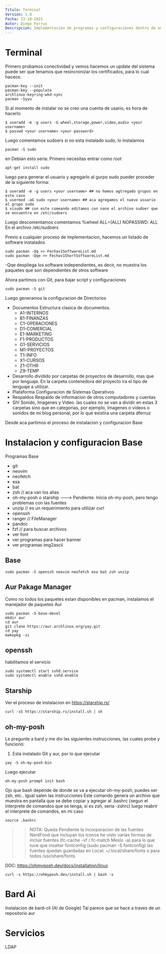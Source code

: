 ```yaml
---
Titulo: Terminal
Version: 1.0
Fecha: 23-10-2023
Autor: Diego Ferruz
Descripcion: Implementacion de programas y configuraciones dentro de un terminal
---
```

<!-- Comentarios internos aca -->
# Terminal
Primero probamos conectividad y vemos hacemos un update del sistema
puede ser que tenamos que resincronizar los certificados, para lo cual haceos:  
```
pacman-key --init
pacman-key --populate
archlinux-keyring-wkd-sync
pacman -Syyu
```
Si al momento de instalar no se creo una cuenta de usario, es hora de hacerlo
```
$ useradd -m -g users -G wheel,storage,power,video,audio <your username>
$ passwd <your username> <your password>
```
Luego comentamos sudoers
si no esta instalado sudo, lo instalamos
```
pacman -S sudo
```
en Debian esto seria:
Primero necesitas entrar como root
```
apt-get install sudo
```
luego para generar el usuario y agregarlo al gurpo sudo pueder proceder de la siguiente forma:
```
$ useradd -m -g users <your username> ## no hemos agtregado grupos en este caso
$ usermod -aG sudo <your username> ## aca agregamos el nuevo usuario al grupo sudo
$ visudo ## con este comeando editamos con nano el archivo sudoer que se encuentra en /etc/sudoers
```
Luego descomentamos comentamos
%wheel ALL=(ALL) NOPASSWD: ALL  
En el archivo /etc/sudoers

Previo a cualquier proceso de implementacion, hacemos un listado de software instalados
```
sudo pacman -Qq >> Fechav1SoftwareList.md
sudo pacman -Qqe >> Fechav1ShortSoftwareList.md
```
-Qqe despliega los software independientes, es decir, no muestra los paquetes que son dependientes de otros software

Ahora partimos con Git, para bajar script y configuraciones
```
sudo pacman -S git
```
Luego generamos la configuracion de Directorios
- Documentos
  Estructura clasica de documentos.
  - A1-INTERNOS
  - B1-FINANZAS
  - C1-OPERACIONES
  - D1-COMERCIAL
  - E1-MARKETING
  - F1-PRODUCTOS
  - G1-SERVICIOS
  - M1-PROYECTOS
  - T1-INFO
  - X1-CURSOS
  - Z1-OTHR
  - Z9-TEMP
- Desarrollo
  dividido por carpetas de proyectos de desarrollo, mas que por lenguaje. En la carpeta contenedora del proyecto ira el tipo de lenguaje a utilizar.
- Plataforma
  Configuracion de Sistemas Operativos
- Respaldos
  Respaldo de informacion de otros computadores y cuentas
- SIV
  Sonido, Imagenes y Video.
  las cuales no se van a dividir en estas 3 carpetas sino que en categorias, por ejemplo, Imagenes o videos o sonidos de mi blog personal, por lo que existira una carpeta dferruz

Desde aca partimos el proceso de instalacion y configuracion Base
# Instalacion y configuracion Base
Programas Base
- git
- neovim
- neofetch
- exa
- bat
- zsh // aca van los alias
- oh-my-posh o starship ---> Pendiente: Inicia oh-my-posh, pero tengo problemas con las fuentes
- unzip // es un requerimiento para utilizar curl  
- openssh
- ranger // FileManager
- pandoc
- fzf // para buscar archivos
- ver font
- ver programas para hacer banner
- ver programas img2ascii

## Base  
```
sudo pacman -S openssh neovim neofetch exa bat zsh unzip
```
## Aur Pakage Manager
Como no todos los paquetes estan disponibles en pacman, instalamos el manejador de paquetes Aur
```
sudo pacman -S base-devel
mkdir aur
cd aur
git clone https://aur.archlinux.org/yay.git
cd yay
makepkg -si
```

## openssh
habilitamos el servicio
```
sudo systemctl start sshd.service
sudo systemctl enable sshd.enable
```

## Starship
Ver el proceso de instalacion en https://starship.rs/
```
curl -sS https://starship.rs/install.sh | sh
```

## oh-my-posh
Le pregunte a bard y me dio las siguientes instrucciones, las cuales probe y funcionó:
1. Esta instalado Git y aur, por lo que ejecutar
```
yay -S oh-my-posh-bin
```
Luego ejecutar
```
oh-my-posh prompt init bash
```
Ojo que bash depende de donde se va a ejecutar oh-my-posh, puedes ser zsh, etc.. Igual salen las instrucciones
Este comando genera un archivo que muestra en pantalla que se debe copiar y agregar al .bashrc (segun el interprete de comandos que se tenga, si es zsh, seria -zshrc)
luego reabrir el interprete de comandos, en mi caso
```
source .bashrc
```

>> NOTA: Queda Pendiente la incorporacion de las fuentes NerdFond que incluyan los iconos
>> he visto varias formas de incluir fuentes (fc-cache -vf / fc-match Meslo -a) para lo que tuve que insaltar fontconfig (sudo pacman -S fontconfig)
>> las fuentes quedan guardadas en Local: ~/.local/share/fonts o para todos /usr/share/fonts

DOC: https://ohmyposh.dev/docs/installation/linux  
```
curl -s https://ohmyposh.dev/install.sh | bash -s
```
# Bard Ai 
Instalacion de bard-cli (AI de Google)
Tal parece que se hace a traves de un repositorio aur

# Servicios
LDAP


